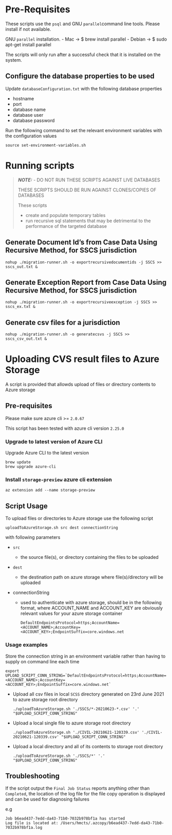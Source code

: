 # Pre-Requisites

These scripts use the `psql` and GNU `parallel`command line tools. Please install if not available. 
 
GNU `parallel` installation.
    - Mac -> $ brew install parallel
    - Debian -> $ sudo apt-get install parallel

The scripts will only run after a successful check that it is installed on the system.
      
## Configure the database properties to be used
Update `databaseConfiguration.txt` with the following database properties

  - hostname
  - port
  - database name
  - database user
  - database password
   
Run the following command to set the relevant environment variables with the configuration values
 
 `source set-environment-variables.sh`

# Running scripts 
> **_NOTE:_** - DO NOT RUN THESE SCRIPTS AGAINST LIVE DATABASES
>
> THESE SCRIPTS SHOULD BE RUN AGAINST CLONES/COPIES OF DATABASES
>
> These scripts
> - create and populate temporary tables
> - run recursive sql statements that may be detrimental to the performance of the targeted database
 
## Generate Document Id’s from Case Data Using Recursive Method, for SSCS jurisdiction 
 `nohup ./migration-runner.sh -o exportrecursivedocumentids -j SSCS >> sscs_out.txt &`
  
## Generate Exception Report from Case Data Using Recursive Method, for SSCS jurisdiction 
 `nohup ./migration-runner.sh -o exportrecursiveexception -j SSCS >> sscs_ex.txt &`
  
## Generate csv files for a jurisdiction 
 `nohup ./migration-runner.sh -o generatecsvs -j SSCS >> sscs_csv_out.txt &`



# Uploading CVS result files to Azure Storage

A script is provided that allowds upload of files or directory contents to Azure storage

## Pre-requisites

Please make sure azure cli >= `2.0.67`

This script has been tested with azure cli version `2.25.0`

### Upgrade to latest version of Azure CLI
Upgrade Azure CLI to the latest version

```
brew update
brew upgrade azure-cli
```

### Install `storage-preview` azure cli extension

`az extension add --name storage-preview`

## Script Usage

To upload files or directories to Azure storage use the following script 

`uploadToAzureStorage.sh src dest connectionString`

with following parameters

- `src`
    - the source file(s), or directory containing the files to be uploaded

- `dest`
    - the destination path on azure storage where file(s)/directory will be uploaded

- connectionString
    - used to authenticate with azure storage, should be in the following format, where ACCOUNT_NAME and ACCOUNT_KEY
    are obviously relevant values for your azure storage container
        
        `DefaultEndpointsProtocol=https;AccountName=<ACCOUNT_NAME>;AccountKey=<ACCOUNT_KEY>;EndpointSuffix=core.windows.net`
    
### Usage examples

Store the connection string in an environment variable rather than having to supply on command line each time

```
export UPLOAD_SCRIPT_CONN_STRING=`DefaultEndpointsProtocol=https;AccountName=<ACCOUNT_NAME>;AccountKey=<ACCOUNT_KEY>;EndpointSuffix=core.windows.net`
```

- Upload all csv files in local `SCSS` directory generated on 23rd June 2021 to azure storage root directory

    `./uploadToAzureStorage.sh './SSCS/*-20210623-*.csv' '.' "$UPLOAD_SCRIPT_CONN_STRING"`

- Upload a local single file to azure storage root directory
    
    `./uploadToAzureStorage.sh './CIVIL-20210621-120339.csv' './CIVIL-20210621-120339.csv' "$UPLOAD_SCRIPT_CONN_STRING"`

- Upload a local directory and all of its contents to storage root directory

    `./uploadToAzureStorage.sh './SSCS/*' '.' "$UPLOAD_SCRIPT_CONN_STRING"`
    
## Troubleshooting

If the script output the `Final Job Status` reports anything other than `Completed`, the location of the log file for 
the file copy operation is displayed and can be used for diagnosing failures

e.g
```
Job b6ead437-7edd-da43-71b0-7032b978bf1a has started
Log file is located at: /Users/hmcts/.azcopy/b6ead437-7edd-da43-71b0-7032b978bf1a.log
```



